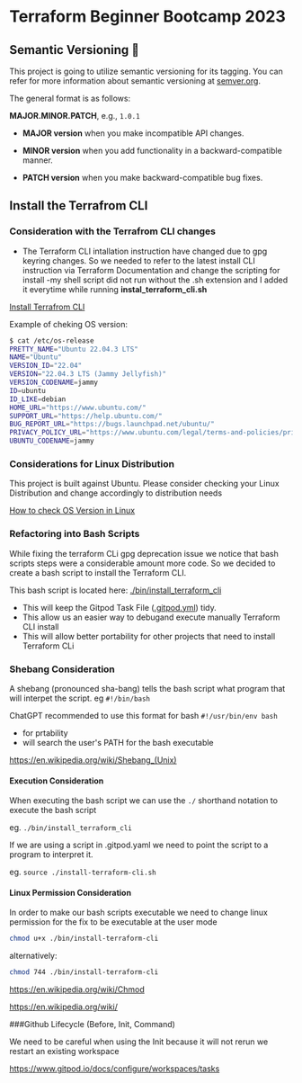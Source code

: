 # Terraform Beginner Bootcamp 2023

## Semantic Versioning :mage:

This project is going to utilize semantic versioning for its tagging. 
You can refer for more information about semantic versioning at [semver.org](https://semver.org/).

The general format is as follows:

**MAJOR.MINOR.PATCH**, e.g., `1.0.1`

- **MAJOR version** when you make incompatible API changes.

- **MINOR version** when you add functionality in a backward-compatible manner.

- **PATCH version** when you make backward-compatible bug fixes.


## Install the Terrafrom CLI

### Consideration with the Terrafrom CLI changes
- The Terraform CLI intallation instruction have changed due to gpg keyring changes. 
So we needed to refer to the latest install CLI instruction via Terraform Documentation
and change the scripting for install
-my shell script did not run without the .sh extension and I added it everytime while running **instal_terraform_cli.sh**

[Install Terrafrom CLI](https://developer.hashicorp.com/terraform/tutorials/aws-get-started/install-cli)

Example of cheking OS version:

```sh
$ cat /etc/os-release
PRETTY_NAME="Ubuntu 22.04.3 LTS"
NAME="Ubuntu"
VERSION_ID="22.04"
VERSION="22.04.3 LTS (Jammy Jellyfish)"
VERSION_CODENAME=jammy
ID=ubuntu
ID_LIKE=debian
HOME_URL="https://www.ubuntu.com/"
SUPPORT_URL="https://help.ubuntu.com/"
BUG_REPORT_URL="https://bugs.launchpad.net/ubuntu/"
PRIVACY_POLICY_URL="https://www.ubuntu.com/legal/terms-and-policies/privacy-policy"
UBUNTU_CODENAME=jammy

```

### Considerations for Linux Distribution

This project is built against Ubuntu.
Please consider checking your Linux Distribution and change accordingly to distribution needs

[How to check OS Version in Linux](https://www.cyberciti.biz/faq/how-to-check-os-version-in-linux-command-line//)


### Refactoring into Bash Scripts

While fixing the terraform CLi gpg deprecation issue we notice that bash scripts steps were a considerable amount more code. 
So we decided to create a bash script to install the Terraform CLI.

This bash script is located here: [./bin/install_terraform_cli](./bin/install_terrform_cli)


- This will keep the Gitpod Task File ([.gitpod.yml](.gitpod.yml)) tidy.
- This allow us an easier way to debugand execute manually Terraform CLI install
- This will allow better portability for other projects that need to install Terraform CLi

### Shebang Consideration

A shebang (pronounced sha-bang) tells the bash script what program that will interpet the script. eg `#!/bin/bash`

ChatGPT recommended to use this format for bash `#!/usr/bin/env bash` 

- for prtability
- will search the user's PATH for the bash executable

https://en.wikipedia.org/wiki/Shebang_(Unix)


#### Execution Consideration

When executing the bash script we can use the `./` shorthand notation to execute the bash script

eg. `./bin/install_terraform_cli`

If we are using a script in .gitpod.yaml we need to point the script to a program to interpret it.

eg. `source ./install-terraform-cli.sh`



#### Linux Permission Consideration

In order to make our bash scripts executable we need to change linux permission for the fix to be executable at the user mode

```sh
chmod u+x ./bin/install-terraform-cli
```
alternatively:

```sh
chmod 744 ./bin/install-terraform-cli
```

https://en.wikipedia.org/wiki/Chmod

https://en.wikipedia.org/wiki/

###Github Lifecycle (Before, Init, Command)

We need to be careful when using the Init because it will not rerun we restart an existing workspace

https://www.gitpod.io/docs/configure/workspaces/tasks



